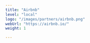 ```yaml
---
title: "Airbnb"
level: "local"
logo: "/images/partners/airbnb.png"
webUrl: "https://airbnb.io/"
weight: 1

---
```

